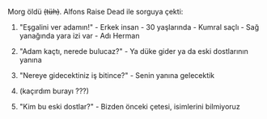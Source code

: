 Morg öldü ~~(tüh)~~. Alfons Raise Dead ile sorguya çekti:
  
  1) "Eşgalini ver adamın!"
  	- Erkek insan
  	- 30 yaşlarında
  	- Kumral saçlı
  	- Sağ yanağında yara izi var
  	- Adı Herman
  
  2) "Adam kaçtı, nerede bulucaz?"
  	- Ya düke gider ya da eski dostlarının yanına
  
  3) "Nereye gidecektiniz iş bitince?"
  	- Senin yanına gelecektik
  
  4) (kaçırdım burayı ???)
  
  5) "Kim bu eski dostlar?"
  	- Bizden önceki çetesi, isimlerini bilmiyoruz